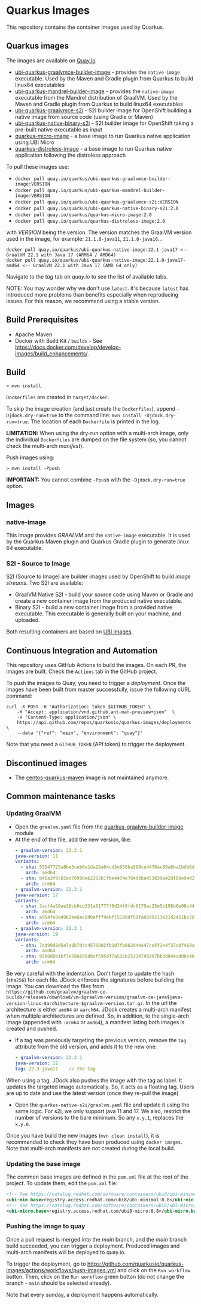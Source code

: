 # Quarkus Images

This repository contains the container images used by Quarkus.

## Quarkus images

The images are available on [Quay.io](https://quay.io/organization/quarkus)

* [ubi-quarkus-graalvmce-builder-image](https://quay.io/repository/quarkus/ubi-quarkus-graalvmce-builder-image) - provides the `native-image` executable. Used by the Maven and Gradle plugin from Quarkus to build linux64 executables
* [ubi-quarkus-mandrel-builder-image](https://quay.io/repository/quarkus/ubi-quarkus-mandrel-builder-image) - provides the `native-image` executable from the Mandrel distribution of GraalVM. Used by the Maven and Gradle plugin from Quarkus to build linux64 executables
* [ubi-quarkus-graalvmce-s2i](https://quay.io/repository/quarkus/ubi-quarkus-graalvmce-s2i) - S2I builder image for OpenShift building a native image from source code (using Gradle or Maven)
* [ubi-quarkus-native-binary-s2i](https://quay.io/repository/quarkus/ubi-quarkus-native-binary-s2i) - S2I builder image for OpenShift taking a pre-built native executable as input
* [quarkus-micro-image](https://quay.io/repository/quarkus/quarkus-micro-image) - a base image to run Quarkus native application using UBI Micro
* [quarkus-distroless-image](https://quay.io/repository/quarkus/quarkus-distroless-image) - a base image to run Quarkus native application following the distroless approach

To pull these images use:

* `docker pull quay.io/quarkus/ubi-quarkus-graalvmce-builder-image:VERSION` 
* `docker pull quay.io/quarkus/ubi-quarkus-mandrel-builder-image:VERSION`
* `docker pull quay.io/quarkus/ubi-quarkus-graalvmce-s2i:VERSION`
* `docker pull quay.io/quarkus/ubi-quarkus-native-binary-s2i:2.0`
* `docker pull quay.io/quarkus/quarkus-micro-image:2.0` 
* `docker pull quay.io/quarkus/quarkus-distroless-image:2.0`

with _VERSION_ being the version. 
The version matches the GraalVM version used in the image, for example: `21.1.0-java11`, `21.1.0-java16`...

```text
docker pull quay.io/quarkus/ubi-quarkus-native-image:22.1-java17 <-- GraalVM 22.1 with Java 17 (ARM64 / AMD64) 
docker pull quay.io/quarkus/ubi-quarkus-native-image:22.1.0-java17-amd64 <-- GraalVM 22.1 with Java 17 (AMD 64 only)
```

Navigate to the _tag_ tab on _quay.io_ to see the list of available tabs.  

NOTE: You may wonder why we don't use `latest`. It's because `latest` has introduced more problems than benefits especially when reproducing issues.
For this reason, we recommend using a stable version.

## Build Prerequisites

* Apache Maven
* Docker with Build Kit / `buildx` - See https://docs.docker.com/develop/develop-images/build_enhancements/.

## Build

```shell
> mvn install
```

`Dockerfiles` are created in `target/docker`.

To skip the image creation (and just create the `Dockerfiles`), append `-Djdock.dry-run=true` to the command line:
`mvn install -Djdock.dry-run=true`.
The location of each `Dockerfile` is printed in the log.

**LIMITATION:** When using the dry-run option with a multi-arch image, only the individual `Dockerfiles` are dumped on the file system (so, you cannot check the multi-arch _manifest_).

Push images using:

```shell
> mvn install -Ppush
```

**IMPORTANT:** You cannot combine `-Ppush` with the `-Djdock.dry-run=true` option.

## Images

### native-image

This image provides _GRAALVM_ and the `native-image` executable. It is used by the Quarkus Maven plugin and Quarkus Gradle plugin to generate _linux 64_ executable.

### S2I - Source to Image

S2I (Source to Image) are builder images used by OpenShift to build _image streams_.
Two S2I are available:

* GraalVM Native S2I - build your source code using Maven or Gradle and create a new container image from the produced native executable.
* Binary S2I - build a new container image from a provided native executable. This executable is generally built on your machine, and uploaded.

Both resulting containers are based on [UBI images](https://www.redhat.com/en/blog/introducing-red-hat-universal-base-image).

## Continuous Integration and Automation

This repository uses GitHub Actions to build the images.
On each PR, the images are built. Check the `Actions` tab in the GitHub project.

To push the images to Quay, you need to trigger a _deployment_.
Once the images have been built from master successfully, issue the following cURL command:

```shell
curl -X POST -H "Authorization: token $GITHUB_TOKEN" \
    -H "Accept: application/vnd.github.ant-man-preview+json"  \
    -H "Content-Type: application/json" \
    https://api.github.com/repos/quarkusio/quarkus-images/deployments \
    --data '{"ref": "main", "environment": "quay"}'
```

Note that you need a `GITHUB_TOKEN` (API token) to trigger the deployment.

## Discontinued images

* The [centos-quarkus-maven](https://quay.io/repository/quarkus/centos-quarkus-maven) image is not maintained anymore.

## Common maintenance tasks

### Updating GraalVM

* Open the `graalvm.yaml` file from the [quarkus-graalvm-builder-image](quarkus-graalvm-builder-image) module
* At the end of the file, add the new version, like:
    ```yaml
  - graalvm-version: 22.3.1                                                   // graalvm version
    java-version: 11                                                          // java version
    variants:
      - sha: 55547725a8be3ceb0a1da29a84cd3e958ba398ce4470ac89a8ba1bdb6d9bddb8 // sha256 of the tar.gz file
        arch: amd64                                                           // architecture
      - sha: b46a3f9c82ac70990a62282b1fbe4474e784d9ba453839a428f88e94d21f8abc
        arch: arm64
  - graalvm-version: 22.3.1
    java-version: 17
    variants:
      - sha: 3acf4a59ae38cb0cd331a81777f6d24f8fdc6179ac25e5b198b6e08c444c9129
        arch: amd64
      - sha: a954fe8a4962be6ac8d0efff9ebf15108df59fad299213a31d2451bc78434818
        arch: arm64
  - graalvm-version: 22.3.1
    java-version: 19
    variants:
      - sha: 7cd99d805e7a8b7d4c4576802fb107fb862944e47ce5f2e4f37c0f469a70dd2f
        arch: amd64
      - sha: 95b0d0b1bf7e586695d8cf595df7a532b25314745397bb3d044cd00c409f6a0d
        arch: arm64
    ```
Be very careful with the indentation.
Don't forget to update the hash (`sha256`) for each file.
JDock enforces the signatures before building the image.
You can download the files from `https://github.com/graalvm/graalvm-ce-builds/releases/download/vm-$graalvm-version/graalvm-ce-java$java-version-linux-$architecture-$graalvm-version.tar.gz`.
In the url the architecture is either `amd64` or `aarch64`.
JDock creates a multi-arch manifest when multiple architectures are defined.
So, in addition, to the single-arch image (appended with `-arm64` or `amd64`), a manifest listing both images is created and pushed.
* If a tag was previously targeting the previous version, remove the `tag` attribute from the old version, and adds it to the new one:
    ```yaml
  - graalvm-version: 22.3.1                                                   
    java-version: 11 
    tag: 22.3-java11    // the tag
    ```
When using a tag, JDock also pushes the image with the tag as label.
It updates the targeted image automatically.
So, it acts as a floating tag.
Users are up to date and use the latest version (once they re-pull the image)
* Open the `quarkus-native-s2i/graalvm.yaml` file and update it using the same logic.
For s2i, we only support java 11 and 17.
We also, restrict the number of versions to the bare minimum. So any `x.y.1`, replaces the `x.y.0`.

Once you have build the new images (`mvn clean install`), it is recommended to check they have been produced using `docker images`.
Note that multi-arch manifests are not created during the local build.

### Updating the base image

The common base images are defined in the `pom.xml` file at the root of the project.
To update them, edit the `pom.xml` file:

```xml
<!-- See https://catalog.redhat.com/software/containers/ubi8/ubi-minimal/5c359a62bed8bd75a2c3fba8 -->
<ubi-min.base>registry.access.redhat.com/ubi8/ubi-minimal:8.8</ubi-min.base>
<!-- See https://catalog.redhat.com/software/containers/ubi8/ubi-micro/5ff3f50a831939b08d1b832a -->
<ubi-micro.base>registry.access.redhat.com/ubi8-micro:8.8</ubi-micro.base>
```

### Pushing the image to quay

Once a pull request is merged into the _main_ branch, and the _main_ branch build succeeded, you can trigger a deployment.
Produced images and multi-arch manifests will be deployed to quay.io.

To trigger the deployment, go to https://github.com/quarkusio/quarkus-images/actions/workflows/push-images.yml and click
on the `Run workflow` button. 
Then, click on the `Run workflow` green button (do not change the branch - `main` should be selected already).

Note that every sunday, a deployment happens automatically. 
